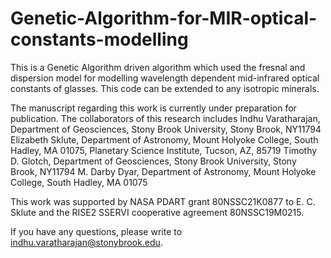 # Genetic-Algorithm-for-MIR-optical-constants-modelling

This is a Genetic Algorithm driven algorithm which used the fresnal and dispersion model for modelling wavelength dependent mid-infrared optical constants of glasses. This code can be extended to any isotropic minerals. 

The manuscript regarding this work is currently under preparation for publication. The collaborators of this research includes
Indhu Varatharajan, Department of Geosciences, Stony Brook University, Stony Brook, NY11794 
Elizabeth Sklute, Department of Astronomy, Mount Holyoke College, South Hadley, MA 01075, Planetary Science Institute, Tucson, AZ, 85719 
Timothy D. Glotch, Department of Geosciences, Stony Brook University, Stony Brook, NY11794 
M. Darby Dyar, Department of Astronomy, Mount Holyoke College, South Hadley, MA 01075

This work was supported by NASA PDART grant 80NSSC21K0877 to E. C. Sklute and the RISE2 SSERVI cooperative agreement 80NSSC19M0215.

If you have any questions, please write to indhu.varatharajan@stonybrook.edu.
